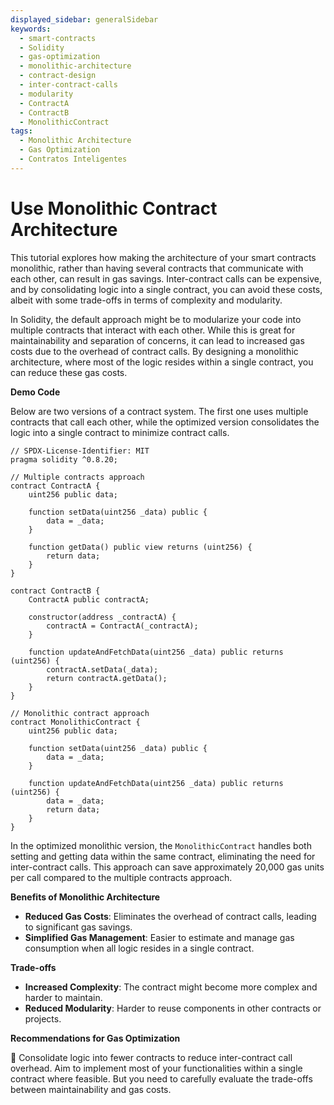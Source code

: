 ```yaml
---
displayed_sidebar: generalSidebar
keywords:
  - smart-contracts
  - Solidity
  - gas-optimization
  - monolithic-architecture
  - contract-design
  - inter-contract-calls
  - modularity
  - ContractA
  - ContractB
  - MonolithicContract
tags:
  - Monolithic Architecture
  - Gas Optimization
  - Contratos Inteligentes
---
```


# Use Monolithic Contract Architecture

This tutorial explores how making the architecture of your smart contracts monolithic, rather than having several contracts that communicate with each other, can result in gas savings. Inter-contract calls can be expensive, and by consolidating logic into a single contract, you can avoid these costs, albeit with some trade-offs in terms of complexity and modularity.

In Solidity, the default approach might be to modularize your code into multiple contracts that interact with each other. While this is great for maintainability and separation of concerns, it can lead to increased gas costs due to the overhead of contract calls. By designing a monolithic architecture, where most of the logic resides within a single contract, you can reduce these gas costs.

**Demo Code**

Below are two versions of a contract system. The first one uses multiple contracts that call each other, while the optimized version consolidates the logic into a single contract to minimize contract calls.

```solidity
// SPDX-License-Identifier: MIT
pragma solidity ^0.8.20;

// Multiple contracts approach
contract ContractA {
    uint256 public data;

    function setData(uint256 _data) public {
        data = _data;
    }

    function getData() public view returns (uint256) {
        return data;
    }
}

contract ContractB {
    ContractA public contractA;

    constructor(address _contractA) {
        contractA = ContractA(_contractA);
    }

    function updateAndFetchData(uint256 _data) public returns (uint256) {
        contractA.setData(_data);
        return contractA.getData();
    }
}

// Monolithic contract approach
contract MonolithicContract {
    uint256 public data;

    function setData(uint256 _data) public {
        data = _data;
    }

    function updateAndFetchData(uint256 _data) public returns (uint256) {
        data = _data;
        return data;
    }
}
```

In the optimized monolithic version, the `MonolithicContract` handles both setting and getting data within the same contract, eliminating the need for inter-contract calls. This approach can save approximately 20,000 gas units per call compared to the multiple contracts approach.

**Benefits of Monolithic Architecture**

- **Reduced Gas Costs**: Eliminates the overhead of contract calls, leading to significant gas savings.
- **Simplified Gas Management**: Easier to estimate and manage gas consumption when all logic resides in a single contract.

**Trade-offs**

- **Increased Complexity**: The contract might become more complex and harder to maintain.
- **Reduced Modularity**: Harder to reuse components in other contracts or projects.

**Recommendations for Gas Optimization**

🌟 Consolidate logic into fewer contracts to reduce inter-contract call overhead. Aim to implement most of your functionalities within a single contract where feasible. But you need to carefully evaluate the trade-offs between maintainability and gas costs.
